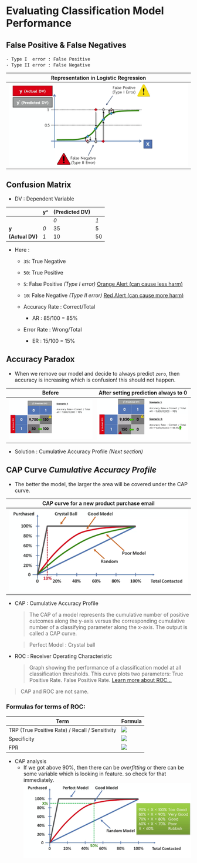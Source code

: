 # Evaluating Classification Model Performance 

## False Positive & False Negatives
	- Type I  error : False Positive
	- Type II error : False Negative
	
| Representation in Logistic Regression |
|---|
|![representation](./assets/1.png)|

## Confusion Matrix
- DV : Dependent Variable

||**y^**|**(Predicted DV)**||
|---|---|---|---|
| | |*0*|*1*|
|**y**|*0*|35|5|
|**(Actual DV)**|*1*|10|50|

- Here : 
	- `35`: True Negative
	- `50`: True Positive
	- `5`: False Positive 	*(Type I error)* <u>Orange Alert (can cause less harm)</u>
	- `10`: False Negative 	*(Type II error)* <u>Red Alert (can cause more harm)</u>
	
	- Accuracy Rate : Correct/Total
		- AR : 85/100 = 85%
	- Error Rate : Wrong/Total
		- ER : 15/100 = 15%
	
	
## Accuracy Paradox

- When we remove our model and decide to always predict `zero`, then accuracy is increasing which is confusion! this should not happen. 

| Before | After setting prediction always to 0 |
|---|---|
|![senario 1](./assets/2.png)|![senario 2](./assets/3.png) |

- Solution : Cumulative Accuracy Profile *(Next section)*

##  CAP Curve	*Cumulative Accuracy Profile*

- The better the model, the larger the area will be covered under the CAP curve.

| CAP curve for a new product purchase email |
|---|
|![CAP curve](./assets/4.png)|

- CAP : Cumulative Accuracy Profile
	> The CAP of a model represents the cumulative number of positive outcomes along the y-axis versus the corresponding cumulative number of a classifying parameter along the x-axis. The output is called a CAP curve.
	
	> Perfect Model : Crystal ball
- ROC : Receiver Operating Characteristic
	> Graph showing the performance of a classification model at all classification thresholds. This curve plots two parameters: True Positive Rate. False Positive Rate. [Learn more about ROC...](https://towardsdatascience.com/understanding-auc-roc-curve-68b2303cc9c5)
> CAP and ROC are not same.

### Formulas for terms of ROC: 

|Term|Formula|
|---|---|
|TRP (True Positive Rate) / Recall / Sensitivity |![](https://miro.medium.com/max/355/1*HgxNKuUwXk9JHYBCt_KZNw.png)|
|Specificity |![](https://miro.medium.com/max/246/1*f7NmMcQtfes1ng7jtjNtHQ.png)|
|FPR |![](https://miro.medium.com/max/245/1*3GhDfiuhvINF5-9eL8g6Pw.png)|

- CAP analysis
	- If we got above 90%, then there can be *overfitting* or there can be some variable which is looking in feature. so check for that immediately.
	![](./assets/5.png)
	